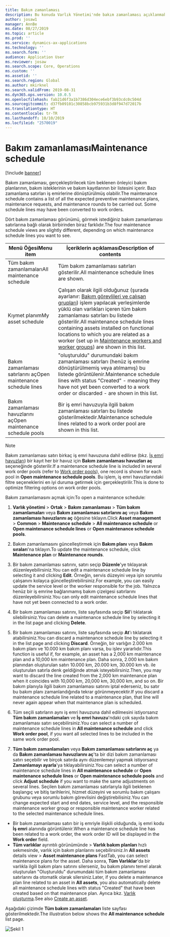 ```yaml
---
title: Bakım zamanlaması
description: Bu konuda Varlık Yönetimi'nde bakım zamanlaması açıklanmaktadır.
author: josaw1
manager: AnnBe
ms.date: 08/27/2019
ms.topic: article
ms.prod: ''
ms.service: dynamics-ax-applications
ms.technology: ''
ms.search.form: ''
audience: Application User
ms.reviewer: josaw
ms.search.scope: Core, Operations
ms.custom: ''
ms.assetid: ''
ms.search.region: Global
ms.author: mkirknel
ms.search.validFrom: 2019-08-31
ms.dyn365.ops.version: 10.0.5
ms.openlocfilehash: fab21d6f3a1b7386d304ece6ebf3b93cdc0c504d
ms.sourcegitcommit: d37fb09101c30858bcb975931b3d8f947d72017b
ms.translationtype: HT
ms.contentlocale: tr-TR
ms.lasthandoff: 10/10/2019
ms.locfileid: "2570019"
---
```

# <a name="maintenance-schedule"></a><span data-ttu-id="a959b-103">Bakım zamanlaması</span><span class="sxs-lookup"><span data-stu-id="a959b-103">Maintenance schedule</span></span>

[!include [banner](../../includes/banner.md)]

 

<span data-ttu-id="a959b-104">Bakım zamanlaması, gerçekleştirilecek tüm beklenen önleyici bakım planlarının, bakım isteklerinin ve bakım kayıtlarının bir listesini içerir. Bazı zamanlama satırları iş emirlerine dönüştürülmüş olabilir.</span><span class="sxs-lookup"><span data-stu-id="a959b-104">The maintenance schedule contains a list of all the expected preventive maintenance plans, maintenance requests, and maintenance rounds to be carried out. Some schedule lines may have been converted to work orders.</span></span>

<span data-ttu-id="a959b-105">Dört bakım zamanlaması görünümü, görmek istediğiniz bakım zamanlaması satırlarına bağlı olarak birbirinden biraz farklıdır.</span><span class="sxs-lookup"><span data-stu-id="a959b-105">The four maintenance schedule views are slightly different, depending on which maintenance schedule lines you want to see.</span></span>

| <span data-ttu-id="a959b-106">Menü Öğesi</span><span class="sxs-lookup"><span data-stu-id="a959b-106">Menu item</span></span>                  | <span data-ttu-id="a959b-107">İçeriklerin açıklaması</span><span class="sxs-lookup"><span data-stu-id="a959b-107">Description of contents</span></span>                                                                                                                                             |
|----------------------------|----------------------------------------------------------------------------------------------------------------------------------------------------------------------------------------------|
| <span data-ttu-id="a959b-108">Tüm bakım zamanlamaları</span><span class="sxs-lookup"><span data-stu-id="a959b-108">All maintenance schedule</span></span>       | <span data-ttu-id="a959b-109">Tüm bakım zamanlaması satırları gösterilir.</span><span class="sxs-lookup"><span data-stu-id="a959b-109">All maintenance schedule lines are shown.</span></span>     |
| <span data-ttu-id="a959b-110">Kıymet planım</span><span class="sxs-lookup"><span data-stu-id="a959b-110">My asset schedule</span></span>        | <span data-ttu-id="a959b-111">Çalışan olarak ilgili olduğunuz (şurada ayarlanır: [Bakım görevlileri ve çalışan grupları](../setup-for-objects/workers-and-worker-groups.md)) işlem yapılacak yerleşimlerde yüklü olan varlıkları içeren tüm bakım zamanlaması satırları bu listede gösterilir.</span><span class="sxs-lookup"><span data-stu-id="a959b-111">All maintenance schedule lines containing assets installed on functional locations to which you are related as a worker (set up in [Maintenance workers and worker groups](../setup-for-objects/workers-and-worker-groups.md)) are shown in this list.</span></span> |
| <span data-ttu-id="a959b-112">Bakım zamanlaması satırlarını aç</span><span class="sxs-lookup"><span data-stu-id="a959b-112">Open maintenance schedule lines</span></span> | <span data-ttu-id="a959b-113">"oluşturuldu" durumundaki bakım zamanlaması satırları (henüz iş emrine dönüştürülmemiş veya atılmamış) bu listede görüntülenir.</span><span class="sxs-lookup"><span data-stu-id="a959b-113">Maintenance schedule lines with status "Created" - meaning they have not yet been converted to a work order or discarded - are shown in this list.</span></span>                                            |
| <span data-ttu-id="a959b-114">Bakım zamanlaması havuzlarını aç</span><span class="sxs-lookup"><span data-stu-id="a959b-114">Open maintenance schedule pools</span></span> | <span data-ttu-id="a959b-115">Bir iş emri havuzuyla ilgili bakım zamanlaması satırları bu listede gösterilmektedir.</span><span class="sxs-lookup"><span data-stu-id="a959b-115">Maintenance schedule lines related to a work order pool are shown in this list.</span></span>                                                                                                                  |

>[!NOTE]
><span data-ttu-id="a959b-116">Bakım zamanlaması satırı birkaç iş emri havuzuna dahil edilirse (bkz. [İş emri havuzları](../work-orders/work-order-pools.md)) bir kayıt her bir havuz için **Bakım zamanlaması havuzları aç** seçeneğinde gösterilir.</span><span class="sxs-lookup"><span data-stu-id="a959b-116">If a maintenance schedule line is included in several work order pools (refer to [Work order pools](../work-orders/work-order-pools.md)), one record is shown for each pool in **Open maintenance schedule pools**.</span></span> <span data-ttu-id="a959b-117">Bu işlem, iş emri havuzlarındaki filtre seçeneklerini en iyi duruma getirmek için gerçekleştirilir.</span><span class="sxs-lookup"><span data-stu-id="a959b-117">This is done to optimize filtering options on work order pools.</span></span>

<span data-ttu-id="a959b-118">Bakım zamanlamasını açmak için:</span><span class="sxs-lookup"><span data-stu-id="a959b-118">To open a maintenance schedule:</span></span>

1. <span data-ttu-id="a959b-119">**Varlık yönetimi** > **Ortak** > **Bakım zamanlaması** > **Tüm bakım zamanlamaları** veya **Bakım zamanlaması satırlarını aç** veya **Bakım zamanlaması havuzlarını aç** öğesine tıklayın.</span><span class="sxs-lookup"><span data-stu-id="a959b-119">Click **Asset management** > **Common** > **Maintenance schedule** > **All maintenance schedule** or **Open maintenance schedule lines** or **Open maintenance schedule pools**.</span></span>

2. <span data-ttu-id="a959b-120">Bakım zamanlamasını güncelleştirmek için **Bakım planı** veya **Bakım sıraları**'na tıklayın.</span><span class="sxs-lookup"><span data-stu-id="a959b-120">To update the maintenance schedule, click **Maintenance plan** or **Maintenance rounds**.</span></span> 

3. <span data-ttu-id="a959b-121">Bir bakım zamanlaması satırını, satırı seçip **Düzenle**'ye tıklayarak düzenleyebilirsiniz.</span><span class="sxs-lookup"><span data-stu-id="a959b-121">You can edit a maintenance schedule line by selecting it and clicking **Edit**.</span></span> <span data-ttu-id="a959b-122">Örneğin, servis düzeyini veya işin sorumlu çalışanını kolayca güncelleştirebilirsiniz.</span><span class="sxs-lookup"><span data-stu-id="a959b-122">For example, you can easily update the service level or the worker responsible for the job.</span></span> <span data-ttu-id="a959b-123">Yalnızca henüz bir iş emrine bağlanmamış bakım çizelgesi satırlarını düzenleyebilirsiniz.</span><span class="sxs-lookup"><span data-stu-id="a959b-123">You can only edit maintenance schedule lines that have not yet been connected to a work order.</span></span>

4. <span data-ttu-id="a959b-124">Bir bakım zamanlaması satırını, liste sayfasında seçip **Sil**'i tıklatarak silebilirsiniz.</span><span class="sxs-lookup"><span data-stu-id="a959b-124">You can delete a maintenance schedule line by selecting it in the list page and clicking **Delete**.</span></span>

5. <span data-ttu-id="a959b-125">Bir bakım zamanlaması satırını, liste sayfasında seçip **At**'ı tıklatarak atabilirsiniz.</span><span class="sxs-lookup"><span data-stu-id="a959b-125">You can discard a maintenance schedule line by selecting it in the list page and clicking **Discard**.</span></span> <span data-ttu-id="a959b-126">Örneğin, bir varlığın 2.000 km bakım planı ve 10.000 km bakım planı varsa, bu işlev yararlıdır.</span><span class="sxs-lookup"><span data-stu-id="a959b-126">This function is useful if, for example, an asset has a 2,000 km maintenance plan and a 10,000 km maintenance plan.</span></span> <span data-ttu-id="a959b-127">Daha sonra, 2.000 km bakım planından oluşturulan satırı 10.000 km, 20.000 km, 30.000 km vb. ile oluşturulan satırla denk geldiğinde atmak isteyebilirsiniz.</span><span class="sxs-lookup"><span data-stu-id="a959b-127">Then, you may want to discard the line created from the 2,000 km maintenance plan when it coincides with 10,000 km, 20,000 km, 30,000 km, and so on.</span></span> <span data-ttu-id="a959b-128">Bir bakım planıyla ilgili bakım zamanlaması satırını iptal ederseniz, bu satır bu bakım planı zamanlandığında tekrar görünmeyecektir.</span><span class="sxs-lookup"><span data-stu-id="a959b-128">If you discard a maintenance schedule line related to a maintenance plan, that line will never again appear when that maintenance plan is scheduled.</span></span>

6. <span data-ttu-id="a959b-129">Tüm seçili satırların aynı iş emri havuzuna dahil edilmesini istiyorsanız **Tüm bakım zamanlamaları** ve **İş emri havuzu**'ndaki çok sayıda bakım zamanlaması satırı seçebilirsiniz.</span><span class="sxs-lookup"><span data-stu-id="a959b-129">You can select a number of maintenance schedule lines in **All maintenance schedule** and click **Work order pool**, if you want all selected lines to be included in the same work order pool.</span></span>

7. <span data-ttu-id="a959b-130">**Tüm bakım zamanlamaları** veya **Bakım zamanlaması satırlarını aç** ya da **Bakım zamanlaması havuzlarını aç**'ta bir dizi bakım zamanlaması satırı seçebilir ve birçok satırda aynı düzenlemeyi yapmak istiyorsanız **Zamanlamayı ayarla**'ya tıklayabilirsiniz.</span><span class="sxs-lookup"><span data-stu-id="a959b-130">You can select a number of maintenance schedule lines in **All maintenance schedule** or **Open maintenance schedule lines** or **Open maintenance schedule pools** and click **Adjust schedule** if you want to make the same adjustments on several lines.</span></span> <span data-ttu-id="a959b-131">Seçilen bakım zamanlaması satırlarıyla ilgili beklenen başlangıç ve bitiş tarihlerini, hizmet düzeyini ve sorumlu bakım çalışanı grubunu veya sorumlu bakım görevlisini değiştirebilisiniz.</span><span class="sxs-lookup"><span data-stu-id="a959b-131">You can change expected start and end dates, service level, and the responsible maintenance worker group or responsible maintenance worker related to the selected maintenance schedule lines.</span></span>

- <span data-ttu-id="a959b-132">Bir bakım zamanlaması satırı bir iş emriyle ilişkili olduğunda, iş emri kodu **İş emri** alanında görüntülenir.</span><span class="sxs-lookup"><span data-stu-id="a959b-132">When a maintenance schedule line has been related to a work order, the work order ID will be displayed in the **Work order** field.</span></span>  
- <span data-ttu-id="a959b-133">**Tüm varlıklar** ayrıntılı görünümünde > **Varlık bakım planları** hızlı sekmesinde, varlık için bakım planlarını seçebilirsiniz.</span><span class="sxs-lookup"><span data-stu-id="a959b-133">In **All assets** details view > **Asset maintenance plans** FastTab, you can select maintenance plans for the asset.</span></span> <span data-ttu-id="a959b-134">Daha sonra, **Tüm Varlıklar**'da bir varlıkla ilgili bakım planı satırını silerseniz, bu bakım planını temel alarak oluşturulan "Oluşturuldu" durumundaki tüm bakım zamanlaması satırlarını da otomatik olarak silersiniz.</span><span class="sxs-lookup"><span data-stu-id="a959b-134">Later, if you delete a maintenance plan line related to an asset in **All assets**, you also automatically delete all maintenance schedule lines with status "Created" that have been created based on that maintenance plan.</span></span> <span data-ttu-id="a959b-135">Ayrıca bkz. [Varlık oluşturma](../objects/create-an-object.md).</span><span class="sxs-lookup"><span data-stu-id="a959b-135">See also [Create an asset](../objects/create-an-object.md).</span></span>

<span data-ttu-id="a959b-136">Aşağıdaki çizimde **Tüm bakım zamanlamaları** liste sayfası gösterilmektedir.</span><span class="sxs-lookup"><span data-stu-id="a959b-136">The illustration below shows the **All maintenance schedule** list page.</span></span>

![Şekil 1](media/16-preventive-maintenance.png)

